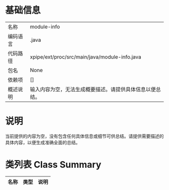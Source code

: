 # 基础信息

|      |      |
|------|------|
| 名称 | module-info |
| 编码语言 | .java |
| 代码路径 | xpipe/ext/proc/src/main/java/module-info.java |
| 包名 | None |
| 依赖项 | [] |
| 概述说明 | 输入内容为空，无法生成概要描述。请提供具体信息以便总结。 |

# 说明

当前提供的内容为空，没有包含任何具体信息或细节可供总结。请提供需要描述的具体内容，以便生成准确全面的总结。

# 类列表 Class Summary

| 名称   | 类型  | 说明 |
|-------|------|-------------|




